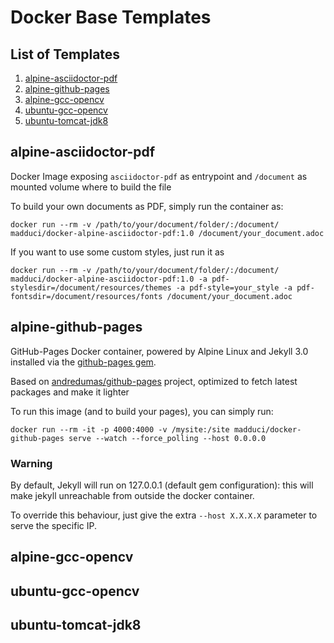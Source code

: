 # Docker Base Templates

## List of Templates
1. [alpine-asciidoctor-pdf](#alpine-asciidoctor-pdf)
2. [alpine-github-pages](#alpine-github-pages)
3. [alpine-gcc-opencv](#alpine-gcc-opencv)
4. [ubuntu-gcc-opencv](#ubuntu-gcc-opencv)
5. [ubuntu-tomcat-jdk8](#ubuntu-tomcat-jdk8)

## alpine-asciidoctor-pdf

Docker Image exposing `asciidoctor-pdf` as entrypoint and `/document` as mounted volume where to build the file

To build your own documents as PDF, simply run the container as:

`docker run --rm -v /path/to/your/document/folder/:/document/ madduci/docker-alpine-asciidoctor-pdf:1.0 /document/your_document.adoc`

If you want to use some custom styles, just run it as

`docker run --rm -v /path/to/your/document/folder/:/document/ madduci/docker-alpine-asciidoctor-pdf:1.0 -a pdf-stylesdir=/document/resources/themes -a pdf-style=your_style -a pdf-fontsdir=/document/resources/fonts /document/your_document.adoc`

## alpine-github-pages

GitHub-Pages Docker container, powered by Alpine Linux and Jekyll 3.0 installed via the [github-pages gem](https://github.com/github/pages-gem).

Based on [andredumas/github-pages](https://github.com/andredumas/docker-github-pages) project, optimized to fetch latest packages and make it lighter

To run this image (and to build your pages), you can simply run:

```
docker run --rm -it -p 4000:4000 -v /mysite:/site madduci/docker-github-pages serve --watch --force_polling --host 0.0.0.0
```

### Warning

By default, Jekyll will run on 127.0.0.1 (default gem configuration): this will make jekyll unreachable from outside the docker container. 

To override this behaviour, just give the extra `--host X.X.X.X` parameter to serve the specific IP.

## alpine-gcc-opencv

## ubuntu-gcc-opencv

## ubuntu-tomcat-jdk8